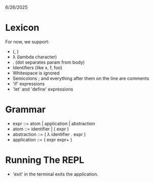 6/26/2025

# Lexicon

For now, we support:

* (, )
* λ (lambda character)
* . (dot separates param from body)
* Identifiers (like x, f, foo)
* Whitespace is ignored
* Semicolons ; and everything after them on the line are comments
* 'if' expressions
* 'let' and 'define' expressions

# Grammar

* expr      ::= atom | application | abstraction
* atom      ::= identifier | ( expr )
* abstraction ::= ( λ identifier . expr )
* application ::= ( expr expr+ )

# Running The REPL

* 'exit' in the terminal exits the application.
